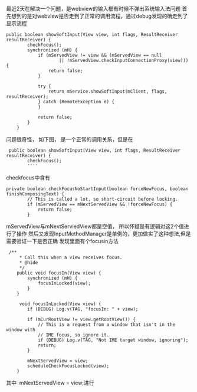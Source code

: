 最近2天在解决一个问题，是webview的输入框有时候不弹出系统输入法问题
首先想到的是对webview是否走到了正常的调用流程，通过debug发现的确走到了显示流程
```
public boolean showSoftInput(View view, int flags, ResultReceiver resultReceiver) {
        checkFocus();
        synchronized (mH) {
            if (mServedView != view && (mServedView == null
                    || !mServedView.checkInputConnectionProxy(view))) {
                return false;
            }

            try {
                return mService.showSoftInput(mClient, flags, resultReceiver);
            } catch (RemoteException e) {
            }
            
            return false;
        }
    }
```
问题很奇怪， 如下图，
是一个正常的调用关系，但是在
```
 public boolean showSoftInput(View view, int flags, ResultReceiver resultReceiver) {
        checkFocus();
        ''''
```

checkfocus中含有
```
private boolean checkFocusNoStartInput(boolean forceNewFocus, boolean finishComposingText) {
        // This is called a lot, so short-circuit before locking.
        if (mServedView == mNextServedView && !forceNewFocus) {
            return false;
        }
```
mServedView与mNextServiedView都是空值， 所以怀疑是有逻辑对这2个值进行了操作
然后又发现InputMethodManager是单例的，更加做实了这种想法,但是需要验证一下是否正确
发现里面有个focusin方法
```
 /**
     * Call this when a view receives focus.
     * @hide
     */
    public void focusIn(View view) {
        synchronized (mH) {
            focusInLocked(view);
        }
    }
    
     void focusInLocked(View view) {
        if (DEBUG) Log.v(TAG, "focusIn: " + view);

        if (mCurRootView != view.getRootView()) {
            // This is a request from a window that isn't in the window with
            // IME focus, so ignore it.
            if (DEBUG) Log.v(TAG, "Not IME target window, ignoring");
            return;
        }

        mNextServedView = view;
        scheduleCheckFocusLocked(view);
    }
```
其中   mNextServedView = view;进行

